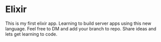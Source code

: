 # Elixir
This is my first elixir app. Learning to build server apps using this new language. Feel free to DM and add your branch to repo. Share ideas and lets get learning to code.
